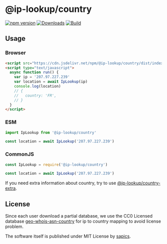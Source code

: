 # @ip-lookup/country

[![npm version](https://badge.fury.io/js/%40iplookup%2Fcountry.svg)](https://badge.fury.io/js/%40iplookup%2Fcountry)
[![Downloads](https://img.shields.io/npm/dm/%40iplookup%2Fcountry.svg)](https://www.npmjs.com/package/%40iplookup%2Fcountry)
[![Build](https://github.com/sapics/ip-location-api/actions/workflows/build.yml/badge.svg)](https://github.com/sapics/ip-location-api/actions/workflows/build.yml)

## Usage

### Browser

```html
<script src="https://cdn.jsdelivr.net/npm/@ip-lookup/country/dist/index.min.js"></script>
<script type="text/javascript">
  async function run() {
    var ip = '207.97.227.239'
    var location = await IpLookup(ip)
    console.log(location)
    // {
    //   country: 'FR',
    // }
  }
</script>
```

### ESM

```ts
import IpLookup from '@ip-lookup/country'

const location = await IpLookup('207.97.227.239')
```

### CommonJS

```ts
const IpLookup = require('@ip-lookup/country')

const location = await IpLookup('207.97.227.239')
```

If you need extra information about country, try to use [@ip-lookup/country-extra](https://github.com/sapics/ip-location-api/tree/main/browser/country-extra).

## License

Since each user download a partial database, we use the CC0 Licensed database [geo-whois-asn-country](https://github.com/sapics/ip-location-db/tree/main/geo-whois-asn-country) for ip to country mapping to avoid license problem.

The software itself is published under MIT License by [sapics](https://github.com/sapics).
